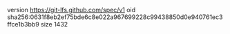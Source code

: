 version https://git-lfs.github.com/spec/v1
oid sha256:0631f8eb2ef75bde6c8e022a967699228c99438850d0e940761ec3ffce1b3bb9
size 1432
